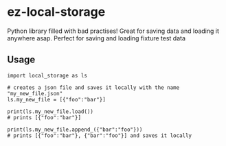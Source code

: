 # ez-local-storage

 Python library filled with bad practises! Great for saving data and loading it anywhere asap. Perfect for saving and loading fixture test data

## Usage

```
import local_storage as ls

# creates a json file and saves it locally with the name "my_new_file.json" 
ls.my_new_file = [{"foo":"bar"}]  

print(ls.my_new_file.load())  
# prints [{"foo":"bar"}]

print(ls.my_new_file.append_({"bar":"foo"}))
# prints [{"foo":"bar"}, {"bar":"foo"}] and saves it locally
```
